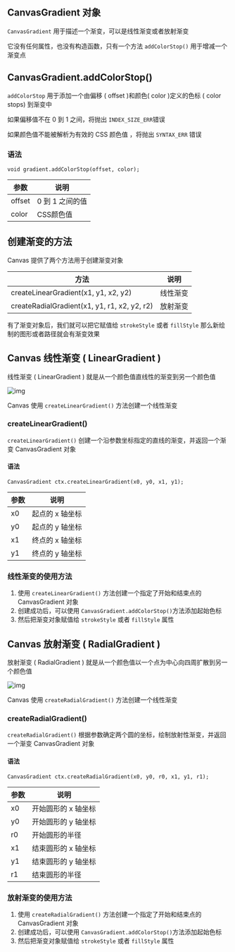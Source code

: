 ## CanvasGradient 对象

`CanvasGradient` 用于描述一个渐变，可以是线性渐变或者放射渐变

它没有任何属性，也没有构造函数，只有一个方法 `addColorStop()` 用于增减一个渐变点

## CanvasGradient.addColorStop()

`addColorStop` 用于添加一个由偏移 ( offset )和颜色( color )定义的色标 ( color stops) 到渐变中

如果偏移值不在 0 到 1 之间，将抛出 `INDEX_SIZE_ERR`错误

如果颜色值不能被解析为有效的 CSS 颜色值 ，将抛出 `SYNTAX_ERR` 错误

### 语法

```
void gradient.addColorStop(offset, color);
```

| 参数   | 说明            |
| ------ | --------------- |
| offset | 0 到 1 之间的值 |
| color  | CSS颜色值       |

## 创建渐变的方法

Canvas 提供了两个方法用于创建渐变对象

| 方法                                         | 说明     |
| -------------------------------------------- | -------- |
| createLinearGradient(x1, y1, x2, y2)         | 线性渐变 |
| createRadialGradient(x1, y1, r1, x2, y2, r2) | 放射渐变 |

有了渐变对象后，我们就可以把它赋值给 `strokeStyle` 或者 `fillStyle` 那么新绘制的图形或者路径就会有渐变效果

## Canvas 线性渐变 ( LinearGradient )

线性渐变 ( LinearGradient ) 就是从一个颜色值直线性的渐变到另一个颜色值

![img](https://www.twle.cn/static/i/canvas/canvas_gradient_line_1.png)

Canvas 使用 `createLinearGradient()` 方法创建一个线性渐变

### createLinearGradient()

`createLinearGradient()` 创建一个沿参数坐标指定的直线的渐变，并返回一个渐变 CanvasGradient 对象

#### 语法

```
CanvasGradient ctx.createLinearGradient(x0, y0, x1, y1);
```

| 参数 | 说明            |
| ---- | --------------- |
| x0   | 起点的 x 轴坐标 |
| y0   | 起点的 y 轴坐标 |
| x1   | 终点的 x 轴坐标 |
| y1   | 终点的 y 轴坐标 |

### 线性渐变的使用方法

1. 使用 `createLinearGradient()` 方法创建一个指定了开始和结束点的 CanvasGradient 对象
2. 创建成功后，可以使用 `CanvasGradient.addColorStop()`方法添加起始色标
3. 然后把渐变对象赋值给 `strokeStyle` 或者 `fillStyle` 属性

## Canvas 放射渐变 ( RadialGradient )

放射渐变 ( RadialGradient ) 就是从一个颜色值以一个点为中心向四周扩散到另一个颜色值

![img](https://www.twle.cn/static/i/canvas/canvas_gradient_radial_1.png)

Canvas 使用 `createRadialGradient()` 方法创建一个线性渐变

### createRadialGradient()

`createRadialGradient()` 根据参数确定两个圆的坐标，绘制放射性渐变，并返回一个渐变 CanvasGradient 对象

#### 语法

```
CanvasGradient ctx.createRadialGradient(x0, y0, r0, x1, y1, r1);
```

| 参数 | 说明                |
| ---- | ------------------- |
| x0   | 开始圆形的 x 轴坐标 |
| y0   | 开始圆形的 y 轴坐标 |
| r0   | 开始圆形的半径      |
| x1   | 结束圆形的 x 轴坐标 |
| y1   | 结束圆形的 y 轴坐标 |
| r1   | 结束圆形的半径      |

### 放射渐变的使用方法

1. 使用 `createRadialGradient()` 方法创建一个指定了开始和结束点的 CanvasGradient 对象
2. 创建成功后，可以使用 `CanvasGradient.addColorStop()`方法添加起始色标
3. 然后把渐变对象赋值给 `strokeStyle` 或者 `fillStyle` 属性